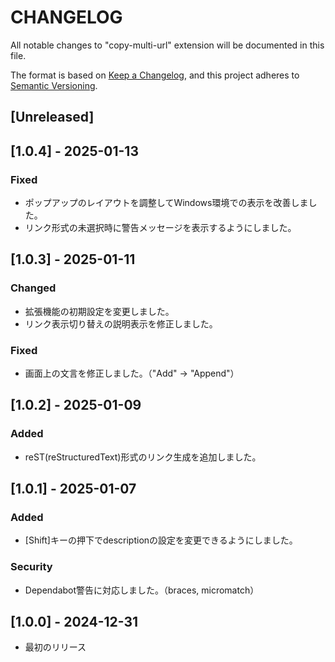 # CHANGELOG

All notable changes to "copy-multi-url" extension will be documented in this file.

The format is based on [Keep a Changelog](https://keepachangelog.com/en/1.1.0/),
and this project adheres to [Semantic Versioning](https://semver.org/spec/v2.0.0.html).

## [Unreleased]

## [1.0.4] - 2025-01-13

### Fixed

- ポップアップのレイアウトを調整してWindows環境での表示を改善しました。
- リンク形式の未選択時に警告メッセージを表示するようにしました。

## [1.0.3] - 2025-01-11

### Changed

- 拡張機能の初期設定を変更しました。
- リンク表示切り替えの説明表示を修正しました。

### Fixed

- 画面上の文言を修正しました。（"Add" → "Append"）

## [1.0.2] - 2025-01-09

### Added

- reST(reStructuredText)形式のリンク生成を追加しました。

## [1.0.1] - 2025-01-07

### Added

- [Shift]キーの押下でdescriptionの設定を変更できるようにしました。

### Security

- Dependabot警告に対応しました。（braces, micromatch）

## [1.0.0] - 2024-12-31

- 最初のリリース

